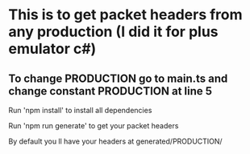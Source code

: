 # This is to get packet headers from any production (I did it for plus emulator c#)
## To change PRODUCTION go to main.ts and change constant PRODUCTION at line 5
<p>Run 'npm install' to install all dependencies</p>
<p>Run 'npm run generate' to get your packet headers</p>
<p>By default you ll have your headers at generated/PRODUCTION/</p>